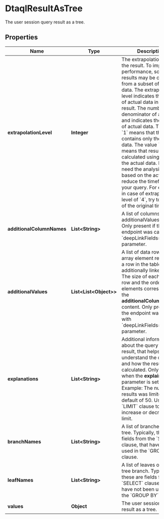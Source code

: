

# DtaqlResultAsTree

The user session query result as a tree.

## Properties

| Name | Type | Description | Notes |
|------------ | ------------- | ------------- | -------------|
|**extrapolationLevel** | **Integer** | The extrapolation level of the result.   To improve performance, some results may be calculated from a subset of actual data. The extrapolation level indicates the share of actual data in the result.   The number is the denominator of a fraction and indicates the amount of actual data. The value &#x60;1&#x60; means that the result contains only the actual data. The value &#x60;4&#x60; means that result is calculated using 1/4 of the actual data.   If you need the analysis to be based on the actual data, reduce the timeframe of your query. For example, in case of extrapolation level of &#x60;4&#x60;, try to use 1/4 of the original timeframe. |  [optional] |
|**additionalColumnNames** | **List&lt;String&gt;** | A list of columns in the additionalValues table.    Only present if the endpoint was called with &#x60;deepLinkFields&#x3D;true&#x60; parameter. |  [optional] |
|**additionalValues** | **List&lt;List&lt;Object&gt;&gt;** | A list of data rows.    Each array element represents a row in the table of additionally linked fields.   The size of each data row and the order of the elements correspond to the **additionalColumnNames** content.   Only present if the endpoint was called with &#x60;deepLinkFields&#x3D;true&#x60; parameter. |  [optional] |
|**explanations** | **List&lt;String&gt;** | Additional information about the query and the result, that helps to understand the query and how the result was calculated.   Only appears when the **explain** parameter is set to &#x60;true&#x60;.   Example: The number of results was limited to the default of 50. Use the &#x60;LIMIT&#x60; clause to increase or decrease this limit. |  [optional] |
|**branchNames** | **List&lt;String&gt;** | A list of branches of the tree.    Typically, these are fields from the &#x60;SELECT&#x60; clause, that have been used in the &#x60;GROUP BY&#x60; clause. |  [optional] |
|**leafNames** | **List&lt;String&gt;** | A list of leaves on each tree branch.    Typically, these are fields from the &#x60;SELECT&#x60; clause, that have not been used in the &#x60;GROUP BY&#x60; clause. |  [optional] |
|**values** | **Object** | The user session query result as a tree. |  [optional] |



